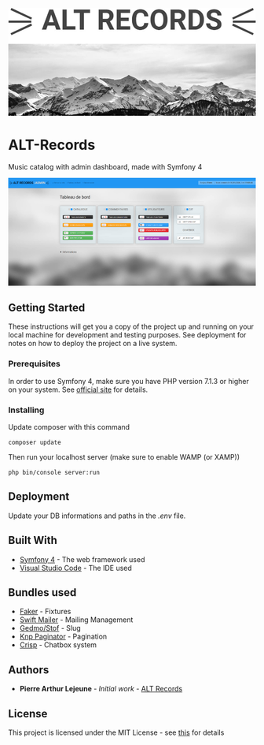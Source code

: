 ![ALT Records](A1.png)
#
# ALT-Records

Music catalog with admin dashboard, made with Symfony 4

![ALT-Records](B.png)

## Getting Started

These instructions will get you a copy of the project up and running on your local machine for development and testing purposes. See deployment for notes on how to deploy the project on a live system.

### Prerequisites

In order to use Symfony 4, make sure you have PHP version 7.1.3 or higher on your system. See [official site](https://www.php.net/) for details.

### Installing

Update composer with this command

```
composer update
```

Then run your localhost server (make sure to enable WAMP (or XAMP))

```
php bin/console server:run
```

## Deployment

Update your DB informations and paths in the *.env* file.

## Built With

* [Symfony 4](https://symfony.com/) - The web framework used
* [Visual Studio Code](https://code.visualstudio.com/) - The IDE used

## Bundles used

* [Faker](https://github.com/fzaninotto/Faker) - Fixtures
* [Swift Mailer](https://swiftmailer.symfony.com/docs/introduction.html) - Mailing Management
* [Gedmo/Stof](https://www.davidlangin.fr/articles/symfony-4-sluggable) - Slug
* [Knp Paginator](https://github.com/KnpLabs/KnpPaginatorBundle) - Pagination
* [Crisp](https://crisp.chat/fr/) - Chatbox system

## Authors

* **Pierre Arthur Lejeune** - *Initial work* - [ALT Records](https://github.com/plejeune/alt-records)

## License

This project is licensed under the MIT License - see [this](https://fr.wikipedia.org/wiki/Licence_MIT) for details



